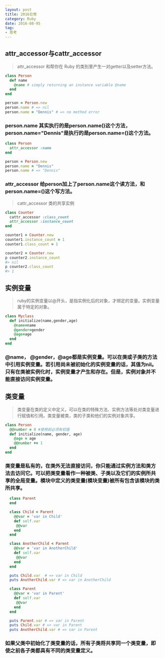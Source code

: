 ```yaml
---
layout: post
title: 2016日常
category: Ruby
date: 2016-08-95
tag: 
- 思考
---
```


## attr_accessor与cattr_accessor

> attr_accessor 和帮你在 Ruby 的类別里产生一对getter以及setter方法。

<!-- more -->

```ruby
class Person
  def name
    @name # simply returning an instance variable @name
  end
end

person = Person.new
person.name # => nil
person.name = "Dennis" # => no method error
```

### person.name 其实执行的是person.name()这个方法，person.name="Dennis"是执行的是person.name=()这个方法。

```ruby
class Person
  attr_accessor :name
end

person = Person.new
person.name = "Dennis"
person.name # => "Dennis"
```

### attr_accessor 给person加上了person.name这个读方法，和person.name=()这个写方法。

> cattr_accessor 类的共享实例

```ruby
class Counter
  cattr_accessor :class_count
  attr_accessor :instance_count
end

counter1 = Counter.new
counter1.instance_count = 1
counter1.class_count = 1

counter2 = Counter.new
p counter2.instance_count
#> nil
p counter2.class_count
#> 1
```

## 实例变量

> ruby的实例变量以@开头，是指实例化后的对象，才绑定的变量。实例变量属于特定的对象。

```ruby
class Myclass
  def initialize(name,gender,age)
    @name=name
    @gender=gender
    @age=age
  end
end
```

### @name， @gender，@age都是实例变量。可以在类或子类的方法中引用实例变量。若引用尚未被初始化的实例变量的话，其值为nil。只有在类被实例化时，实例变量才产生和存在。但是，实例对象并不能直接访问实例变量。

## 类变量

> 类变量在类的定义中定义，可以在类的特殊方法、实例方法等处对类变量进行赋值和引用。类变量被类，类的子类和他们的实例对象共享。

```ruby
class Person
  @@number = 0 #使用前必须有初值
  def initialize(name, gender, age)
    @age = age
    @@number += 1
  end
end
```

### 类变量是私有的，在类外无法直接访问，你只能通过实例方法和类方法去访问它。可以把类变量看作一种被类、子类以及它们的实例所共享的全局变量。模块中定义的类变量(模块变量)被所有包含该模块的类所共享。

```ruby
  class Parent
  end

  class Child < Parent
    @@var = 'var in Child'
    def self.var
     @@var
    end
  end

  class AnotherChild < Parent
    @@var = 'var in AnotherChild'
    def self.var
     @@var
    end
  end

  puts Child.var  # => var in Child
  puts AnotherChild.var # => var in AnotherChild

  class Parent
    @@var = 'var in Parent'
    def self.var
     @@var
    end
  end

  puts Parent.var # => var in Parent
  puts Child.var # => var in Parent
  puts AnotherChild.var # => var in Parent
```
### 如果父类中初始化了类变量的话，所有子类将共享同一个类变量，即使之前各子类都具有不同的类变量定义。

